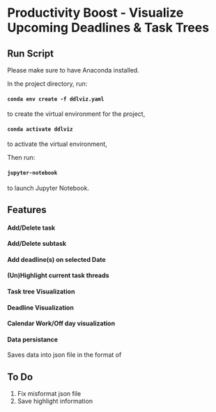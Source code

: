 # Productivity Boost - Visualize Upcoming Deadlines & Task Trees

## Run Script

Please make sure to have Anaconda installed.

In the project directory, run:

#### `conda env create -f ddlviz.yaml`

to create the virtual environment for the project, 

#### `conda activate ddlviz`

to activate the virtual environment, 

Then run:

#### `jupyter-notebook`

to launch Jupyter Notebook.

## Features

#### Add/Delete task
#### Add/Delete subtask
#### Add deadline(s) on selected Date
#### (Un)Highlight current task threads
#### Task tree Visualization
#### Deadline Visualization
#### Calendar Work/Off day visualization
#### Data persistance

Saves data into json file in the format of 


## To Do

1. Fix misformat json file
2. Save highlight information